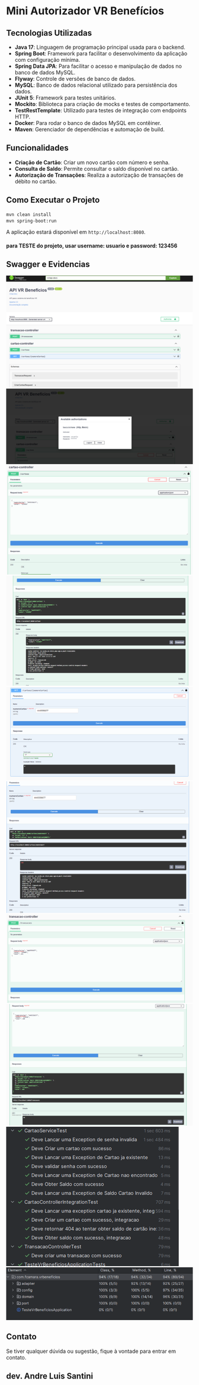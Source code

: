 # Mini Autorizador VR Benefícios


## Tecnologias Utilizadas

- **Java 17**: Linguagem de programação principal usada para o backend.
- **Spring Boot**: Framework para facilitar o desenvolvimento da aplicação com configuração mínima.
- **Spring Data JPA**: Para facilitar o acesso e manipulação de dados no banco de dados MySQL.
- **Flyway**: Controle de versões de banco de dados.
- **MySQL**: Banco de dados relacional utilizado para persistência dos dados.
- **JUnit 5**: Framework para testes unitários.
- **Mockito**: Biblioteca para criação de mocks e testes de comportamento.
- **TestRestTemplate**: Utilizado para testes de integração com endpoints HTTP.
- **Docker**: Para rodar o banco de dados MySQL em contêiner.
- **Maven**: Gerenciador de dependências e automação de build.

## Funcionalidades

- **Criação de Cartão**: Criar um novo cartão com número e senha.
- **Consulta de Saldo**: Permite consultar o saldo disponível no cartão.
- **Autorização de Transações**: Realiza a autorização de transações de débito no cartão.

## Como Executar o Projeto

```bash
mvn clean install
mvn spring-boot:run
```
A aplicação estará disponível em `http://localhost:8080`.

#### para TESTE do projeto, usar username: usuario e password: 123456

## Swagger e Evidencias

![alt text](evidencias/img.png)
![alt text](evidencias/img_1.png)
![alt text](evidencias/img_2.png)
![alt text](evidencias/img_3.png)
![alt text](evidencias/img_4.png)
![alt text](evidencias/img_5.png)
![alt text](evidencias/img_6.png)
![alt text](evidencias/img_7.png)
![alt text](evidencias/img_8.png)
![alt text](evidencias/img_9.png)


## Contato

Se tiver qualquer dúvida ou sugestão, fique à vontade para entrar em contato.

## dev. Andre Luis Santini